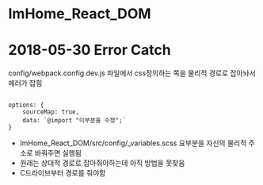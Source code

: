 # ImHome_React_DOM


# 2018-05-30 Error Catch

config/webpack.config.dev.js 파일에서 css정의하는 쪽을 물리적 경로로 잡아놔서 에러가 잡힘

```

options: {
    sourceMap: true,
    data: `@import "이부분을 수정";`
}

```

- ImHome_React_DOM/src/config/_variables.scss 
요부분을 자신의 물리적 주소로 바꿔주면 실행됨
- 원래는 상대적 경로로 잡아줘야하는데 아직 방법을 못찾음
- C드라이브부터 경로를 줘야함


